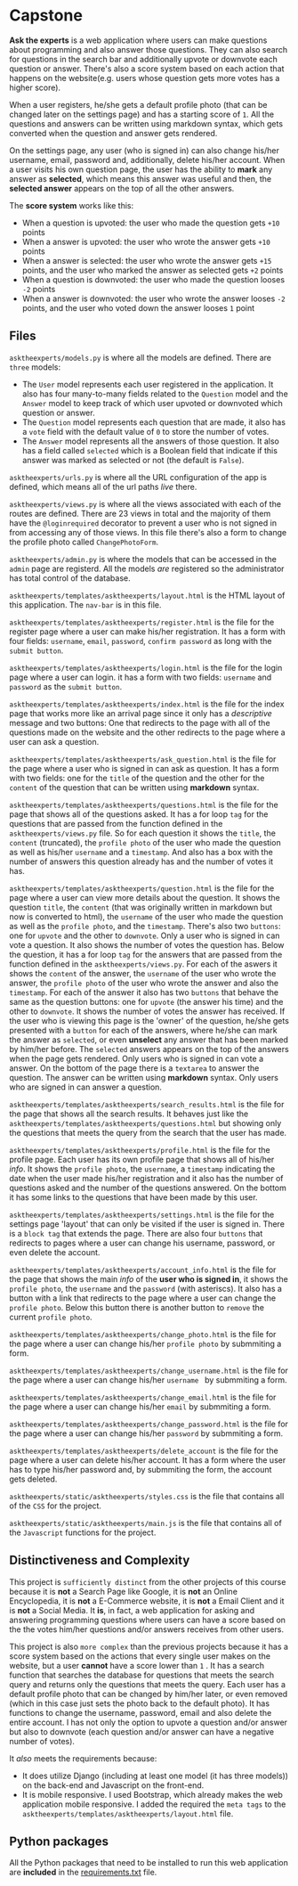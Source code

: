 # Capstone

**Ask the experts** is a web application where users can make questions about programming and also answer those questions. They can also search for questions in the search bar and additionally upvote or downvote each question or answer. There's also a score system based on each action that happens on the website(e.g. users whose question gets more votes has a higher score). 

When a user registers, he/she gets a default profile photo (that can be changed later on the settings page) and has a starting score of `1`. All the questions and answers can be written using markdown syntax, which gets converted when the question and answer gets rendered.

On the settings page, any user (who is signed in) can also change his/her username, email, password and, additionally, delete his/her account. When a user visits his own question page, the user has the ability to **mark** any answer as **selected**, which means this answer was useful and then, the **selected answer** appears on the top of all the other answers.

The **score system** works like this:
- When a question is upvoted: the user who made the question gets `+10` points
- When a answer is upvoted: the user who wrote the answer gets `+10` points
- When a answer is selected: the user who wrote the answer gets `+15` points, and the user who marked the answer as selected gets `+2` points
- When a question is downvoted: the user who made the question looses `-2` points
- When a answer is downvoted: the user who wrote the answer looses `-2` points, and the user who voted down the answer looses `1` point

## Files

`asktheexperts/models.py` is where all the models are defined. There are `three` models: 

- The `User` model represents each user registered in the application. It also has four many-to-many fields related to the `Question` model and the `Answer` model to keep track of which user upvoted or downvoted which question or answer.
- The `Question` model represents each question that are made, it also has a `vote` field with the default value of `0` to store the number of votes.
- The `Answer` model represents all the answers of those question. It also has a field called `selected` which is a Boolean field that indicate if this answer was marked as selected or not (the default is `False`).

`asktheexperts/urls.py` is where all the URL configuration of the app is defined, which means all of the url paths *live* there.

`asktheexperts/views.py` is where all the views associated with each of the routes are defined. There are 23 views in total and the majority of them have the `@loginrequired` decorator to prevent a user who is not signed in from accessing any of those views. In this file there's also a form to change the profile photo called `ChangePhotoForm`.

`asktheexperts/admin.py` is where the models that can be accessed in the `admin` page are registerd. All the models *are* registered so the administrator has total control of the database.

`asktheexperts/templates/asktheexperts/layout.html` is the HTML layout of this application. The `nav-bar` is in this file.

`asktheexperts/templates/asktheexperts/register.html` is the file for the register page where a user can make his/her registration. It has a form with four fields: `username`, `email`, `password`, `confirm password` as long with the `submit button`.

`asktheexperts/templates/asktheexperts/login.html` is the file for the login page where a user can login. it has a form with two fields: `username` and `password` as the `submit button`.

`asktheexperts/templates/asktheexperts/index.html` is the file for the index page that works more like an arrival page since it only has a *descriptive* message and two buttons: One that redirects to the page with all of the questions made on the website and the other redirects to the page where a user can ask a question.

`asktheexperts/templates/asktheexperts/ask_question.html` is the file for the page where a user who is signed in can ask as question. It has a form with two fields: one for the `title` of the question and the other for the `content` of the question that can be written using **markdown** syntax.

`asktheexperts/templates/asktheexperts/questions.html` is the file for the page that shows all of the questions asked. It has a for loop `tag` for the questions that are passed from the function defined in the `asktheexperts/views.py` file. So for each question it shows the `title`, the `content` (truncated), the `profile photo` of the user who made the question as well as his/her `username` and a `timestamp`. And also has a box with the number of answers this question already has and the number of votes it has.

`asktheexperts/templates/asktheexperts/question.html` is the file for the page where a user can view more details about the question. It shows the question `title`, the `content` (that was originally written in markdown but now is converted to html), the `username` of the user who made the question as well as the `profile photo`, and the `timestamp`. There's also two `buttons`: one for `upvote` and the other to `downvote`. Only a user who is signed in can vote a question. It also shows the number of votes the question has. Below the question, it has a for loop `tag` for the answers that are passed from the function defined in the `asktheexperts/views.py`. For each of the aswers it shows the `content` of the answer, the `username` of the user who wrote the answer, the `profile photo` of the user who wrote the answer and also the `timestamp`. For each of the answer it also has two `buttons` that behave the same as the question buttons: one for `upvote` (the answer his time) and the other to `downvote`. It shows the number of votes the answer has received. If the user who is viewing this page is the 'owner' of the question, he/she gets presented with a `button` for each of the answers, where he/she can mark the answer as `selected`, or even **unselect** any answer that has been marked by him/her before. The `selected` answers appears on the top of the answers when the page gets rendered. Only users who is signed in can vote a answer. On the bottom of the page there is a `textarea` to answer the question. The answer can be written using **markdown** syntax. Only users who are signed in can answer a question.

`asktheexperts/templates/asktheexperts/search_results.html` is the file for the page that shows all the search results. It behaves just like the `asktheexperts/templates/asktheexperts/questions.html` but showing only the questions that meets the query from the search that the user has made.

`asktheexperts/templates/asktheexperts/profile.html` is the file for the profile page. Each user has its own profile page that shows all of his/her *info*. It shows the `profile photo`, the `username`, a `timestamp` indicating the date when the user made his/her registration and it also has the number of questions asked and the number of the questions answered. On the bottom it has some links to the questions that have been made by this user.

`asktheexperts/templates/asktheexperts/settings.html` is the file for the settings page 'layout' that can only be visited if the user is signed in. There is a `block tag` that extends the page. There are also four `buttons` that redirects to pages where a user can change his username, password, or even delete the account.

`asktheexperts/templates/asktheexperts/account_info.html` is the file for the page that shows the main *info* of the **user who is signed in**, it shows the `profile photo`, the `username` and the `password` (with asteriscs). It also has a button with a link that redirects to the page where a user can change the `profile photo`. Below this button there is another button to `remove` the current `profile photo`.

`asktheexperts/templates/asktheexperts/change_photo.html` is the file for the page where a user can change his/her `profile photo` by submmiting a form.

`asktheexperts/templates/asktheexperts/change_username.html` is the file for the page where a user can change his/her `username ` by submmiting a form.

`asktheexperts/templates/asktheexperts/change_email.html` is the file for the page where a user can change his/her `email` by submmiting a form.

`asktheexperts/templates/asktheexperts/change_password.html` is the file for the page where a user can change his/her `password` by submmiting a form.

`asktheexperts/templates/asktheexperts/delete_account` is the file for the page where a user can delete his/her account. It has a form where the user has to type his/her password and, by submmiting the form, the account gets deleted.

`asktheexperts/static/asktheexperts/styles.css` is the file that contains all of the `CSS` for the project.

`asktheexperts/static/asktheexperts/main.js` is the file that contains all of the `Javascript` functions for the project.

## Distinctiveness and Complexity

This project is `sufficiently distinct` from the other projects of this course because it is **not** a Search Page like Google, it is **not** an Online Encyclopedia, it is **not** a E-Commerce website, it is **not** a Email Client and it is **not** a Social Media. It **is**, in fact, a web application for asking and answering programming questions where users can have a score based on the the votes him/her questions and/or answers receives from other users.

This project is also `more complex` than the previous projects because it has a score system based on the actions that every single user makes on the website, but a user **cannot** have a score lower than `1` . It has a search function that searches the database for questions that meets the search query and returns only the questions that meets the query. Each user has a default profile photo that can be changed by him/her later, or even removed (which in this case just sets the photo back to the default photo). It has functions to change the username, password, email and also delete the entire account. I has not only the option to upvote a question and/or answer but also to downvote (each question and/or answer can have a negative number of votes).

It *also* meets the requirements because:
- It does utilize Django (including at least one model (it has three models)) on the back-end and Javascript on the front-end.
- It is mobile responsive. I used Bootstrap, which already makes the web application mobile responsive. I added the required the `meta tags` to the `asktheexperts/templates/asktheexperts/layout.html` file.

## Python packages

All the Python packages that need to be installed to run this web application are **included** in the [requirements.txt](requirements.txt) file.
